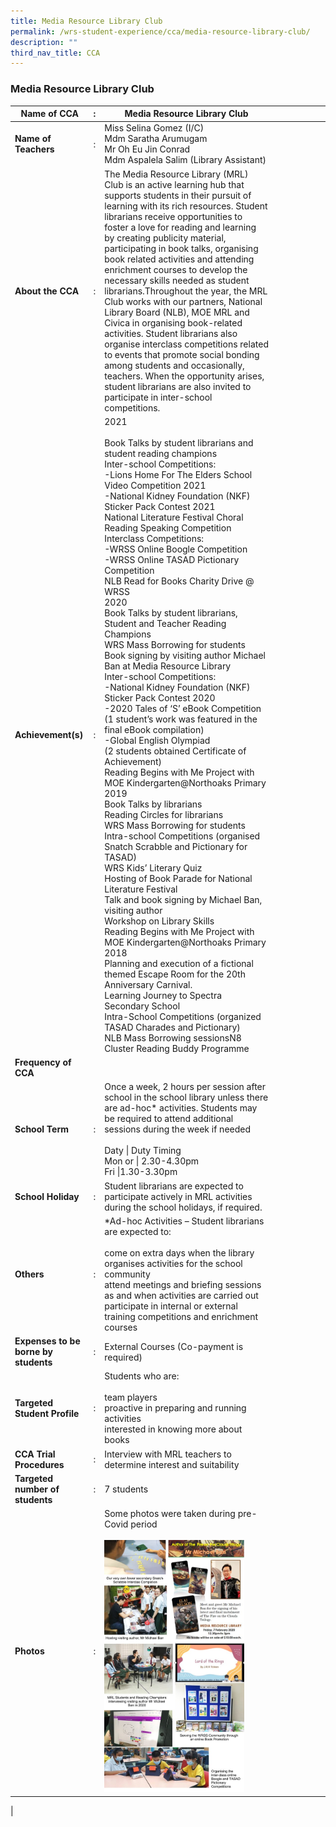 ```yaml
---
title: Media Resource Library Club
permalink: /wrs-student-experience/cca/media-resource-library-club/
description: ""
third_nav_title: CCA
---
```

### **Media Resource Library Club**

| Name of CCA | : | Media Resource Library Club |  |  |  |  |  |  |
|---|---|---|---|---|---|---|---|---|
| **Name of Teachers** | : | Miss Selina Gomez (I/C)<br>Mdm Saratha Arumugam<br>Mr Oh Eu Jin Conrad<br>Mdm Aspalela Salim (Library Assistant) |  |  |  |  |  |  |
| **About the CCA** | : | The Media Resource Library (MRL) Club is an active learning hub that supports students in their pursuit of learning with its rich resources. Student librarians receive opportunities to foster a love for reading and learning by creating publicity material, participating in book talks, organising book related activities and attending enrichment courses to develop the necessary skills needed as student librarians.Throughout the year, the MRL Club works with our partners, National Library Board (NLB), MOE MRL and Civica in organising book-related activities. Student librarians also organise interclass competitions related to events that promote social bonding among students and occasionally, teachers. When the opportunity arises, student librarians are also invited to participate in inter-school competitions. |  |  |  |  |  |  |
| **Achievement(s)** | : | 2021<br><br>Book Talks by student librarians and student reading champions<br>Inter-school Competitions:<br>-Lions Home For The Elders School Video Competition 2021<br>-National Kidney Foundation (NKF) Sticker Pack Contest 2021<br>National Literature Festival Choral Reading Speaking Competition<br>Interclass Competitions:<br>-WRSS Online Boogle Competition<br>-WRSS Online TASAD Pictionary Competition<br> NLB Read for Books Charity Drive @ WRSS<br>2020<br>Book Talks by student librarians, Student and Teacher Reading Champions<br>WRS Mass Borrowing for students<br>Book signing by visiting author Michael Ban at Media Resource Library<br>Inter-school Competitions:<br>-National Kidney Foundation (NKF) Sticker Pack Contest 2020<br>-2020 Tales of ‘S’ eBook Competition<br>(1 student’s work was featured in the final eBook compilation)<br>-Global English Olympiad<br>(2 students obtained Certificate of Achievement)<br>Reading Begins with Me Project with MOE Kindergarten@Northoaks Primary<br>2019<br>Book Talks by librarians<br>Reading Circles for librarians<br>WRS Mass Borrowing for students<br>Intra-school Competitions (organised Snatch Scrabble and Pictionary for TASAD)<br>WRS Kids’ Literary Quiz<br>Hosting of Book Parade for National Literature Festival<br>Talk and book signing by Michael Ban, visiting author<br>Workshop on Library Skills<br>Reading Begins with Me Project with MOE Kindergarten@Northoaks Primary<br>2018<br>Planning and execution of a fictional themed Escape Room for the 20th Anniversary Carnival.<br>Learning Journey to Spectra Secondary School<br>Intra-School Competitions (organized TASAD Charades and Pictionary)<br>NLB Mass Borrowing sessionsN8 Cluster Reading Buddy Programme |  |  |  |  |  |  |
| **Frequency of CCA** |  |  |  |  |  |  |  |  |
| **School Term** | : | Once a week, 2 hours per session after school in the school library unless there are ad-hoc* activities. Students may be required to attend additional sessions during the week if needed <br><br>Daty \| Duty Timing <br> Mon or \| 2.30-4.30pm<br>Fri \|1.30-3.30pm|
| **School Holiday** | : | Student librarians are expected to participate actively in MRL activities during the school holidays, if required. |  |  |  |  |  |  |
| **Others** | : | *Ad-hoc Activities – Student librarians are expected to:<br><br>come on extra days when the library organises activities for the school community<br>attend meetings and briefing sessions as and when activities are carried out<br>participate in internal or external training competitions and enrichment courses |  |  |  |  |  |  |
| **Expenses to be borne by students** | : | External Courses (Co-payment is required) |  |  |  |  |  |  |
| **Targeted Student Profile** | : | Students who are:<br><br>team players<br>proactive in preparing and running activities<br>interested in knowing more about books |  |  |  |  |  |  |
| **CCA Trial Procedures** | : | Interview with MRL teachers to determine interest and suitability |  |  |  |  |  |  |
| **Targeted number of students** | : | 7 students |  |  |  |  |  |  |
| **Photos** | : | Some photos were taken during pre-Covid period <br><br><img style="width:85%" src="/images/mrl.jpg">|  |  |  |  |  |  |
|